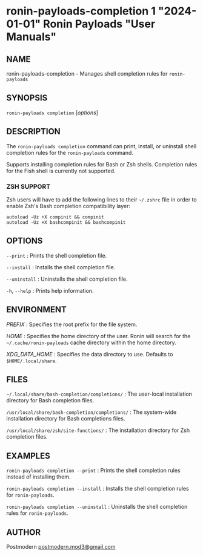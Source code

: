 # ronin-payloads-completion 1 "2024-01-01" Ronin Payloads "User Manuals"

## NAME

ronin-payloads-completion - Manages shell completion rules for `ronin-payloads`

## SYNOPSIS

`ronin-payloads completion` [*options*]

## DESCRIPTION

The `ronin-payloads completion` command can print, install, or uninstall shell
completion rules for the `ronin-payloads` command.

Supports installing completion rules for Bash or Zsh shells.
Completion rules for the Fish shell is currently not supported.

### ZSH SUPPORT

Zsh users will have to add the following lines to their `~/.zshrc` file in
order to enable Zsh's Bash completion compatibility layer:

    autoload -Uz +X compinit && compinit
    autoload -Uz +X bashcompinit && bashcompinit

## OPTIONS

`--print`
: Prints the shell completion file.

`--install`
: Installs the shell completion file.

`--uninstall`
: Uninstalls the shell completion file.

`-h`, `--help`
: Prints help information.

## ENVIRONMENT

*PREFIX*
: Specifies the root prefix for the file system.

*HOME*
: Specifies the home directory of the user. Ronin will search for the
  `~/.cache/ronin-payloads` cache directory within the home directory.

*XDG_DATA_HOME*
: Specifies the data directory to use. Defaults to `$HOME/.local/share`.

## FILES

`~/.local/share/bash-completion/completions/`
: The user-local installation directory for Bash completion files.

`/usr/local/share/bash-completion/completions/`
: The system-wide installation directory for Bash completions files.

`/usr/local/share/zsh/site-functions/`
: The installation directory for Zsh completion files.

## EXAMPLES

`ronin-payloads completion --print`
: Prints the shell completion rules instead of installing them.

`ronin-payloads completion --install`
: Installs the shell completion rules for `ronin-payloads`.

`ronin-payloads completion --uninstall`
: Uninstalls the shell completion rules for `ronin-payloads`.

## AUTHOR

Postmodern <postmodern.mod3@gmail.com>

